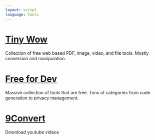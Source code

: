 ```yaml
---
layout: script
language: Tools
---
```



# [Tiny Wow](https://tinywow.com/)

Collection of free web based PDF, image, video, and file tools. Mostly conversion and manipulation.

# [Free for Dev](https://free-for.dev/#/?id=free-fordev)

Massive collection of tools that are free. Tons of categories from code generation to privacy management.

# [9Convert](https://9convert.com/en389)

Download youtube videos